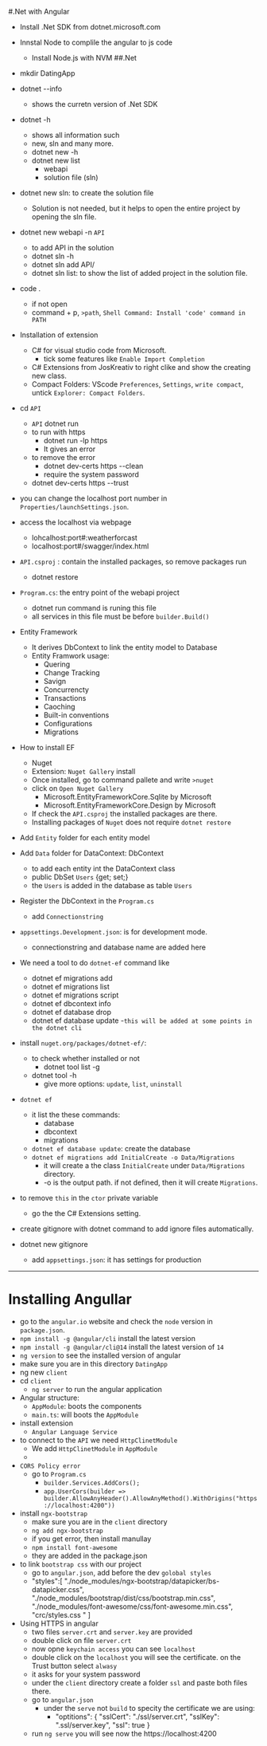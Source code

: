 #.Net with Angular
- Install .Net SDK from dotnet.microsoft.com
- Innstal Node to complile the angular to js code
    - Install Node.js with NVM 
##.Net
- mkdir DatingApp
- dotnet --info
    - shows the curretn version of .Net SDK
- dotnet -h 
    - shows all information such 
    - new, sln and many more. 
    - dotnet new -h
    - dotnet new list
        - webapi
        - solution file (sln)
- dotnet new sln: to create the solution file
    - Solution is not needed, but it helps to open the entire project by opening the sln file. 
- dotnet new webapi -n `API`
    -  to add API in the solution
    - dotnet sln -h
    - dotnet sln add API/
    - dotnet sln list: to show the list of added project in the solution file.
- code . 
    - if not open
    - command + p, `>path`, `Shell Command: Install 'code' command in PATH` 
- Installation of extension
    - C# for visual studio code from Microsoft.
        - tick some features like `Enable Import Completion`
    - C# Extensions from JosKreativ to right clike and show the creating new class.
    - Compact Folders: VScode `Preferences`, `Settings`, `write compact`, untick `Explorer: Compact Folders`.
- cd `API`
    - `API` dotnet run
    - to run with https 
        - dotnet run -lp https 
        - It gives an error
    - to remove the error
        - dotnet dev-certs https --clean
        - require the system password
    - dotnet dev-certs https --trust
- you can change the localhost port number in `Properties/launchSettings.json`. 
- access the localhost via webpage
    - lohcalhost:port#:weatherforcast
    - localhost:port#/swagger/index.html
- `API.csproj` : contain the installed packages, so remove packages run
    - dotnet restore
- `Program.cs`: the entry point of the webapi project
    - dotnet run command is runing this file
    - all services in this file must be before `builder.Build()`
- Entity Framework
    - It derives DbContext to link the entity model to Database
    - Entity Framwork usage:
        - Quering
        - Change Tracking
        - Savign
        - Concurrencty
        - Transactions
        - Caoching
        - Built-in conventions
        - Configurations
        - Migrations
- How to install EF
    - Nuget
    - Extension: `Nuget Gallery` install
    - Once installed, go to command pallete and write `>nuget`
    - click on `Open Nuget Gallery`
        - Microsoft.EntityFrameworkCore.Sqlite by Microsoft
        - Microsoft.EntityFrameworkCore.Design by Microsoft
    - If check the `API.csproj` the installed packages are there. 
    - Installing packages of `Nuget` does not require `dotnet restore`

- Add `Entity` folder for each entity model 
- Add `Data` folder for DataContext: DbContext
    - to add each entity int the DataContext class
    - public DbSet<AppUser> `Users` {get; set;}
    - the `Users` is added in the database as table `Users`
- Register the DbContext in the `Program.cs`
    -  add `Connectionstring`
- `appsettings.Development.json`: is for development mode.  
    - connectionstring and database name are added here
- We need a tool to do `dotnet-ef` command like
    - dotnet ef migrations add
    - dotnet ef migrations list
    - dotnet ef migrations script
    - dotnet ef dbcontext info
    - dotnet ef database drop
    - dotnet ef database update
    -`this will be added at some points in the dotnet cli`
- install `nuget.org/packages/dotnet-ef/`:
    - to check whether installed or not
        - dotnet tool list -g
    - dotnet tool -h 
        - give more options: `update`, `list`, `uninstall` 
- `dotnet ef`
    - it list the these commands:
        - database
        - dbcontext
        - migrations
    - `dotnet ef database update`: create the database
    - `dotnet ef migrations add InitialCreate -o Data/Migrations`
        - it will create a the class `InitialCreate` under `Data/Migrations` directory. 
        - -o is the output path. if not defined, then it will create `Migrations`.
- to remove `this` in the `ctor` private variable
    - go the the C# Extensions setting. 

- create gitignore with dotnet command to add ignore files automatically. 
- dotnet new gitignore
    - add `appsettings.json`: it has settings for production 

---
# Installing Angullar
- go to the `angular.io` website and check the `node` version in `package.json`.
- `npm install -g @angular/cli` install the latest version
- `npm install -g @angular/cli@14` install the latest version of `14`
- `ng version` to see the installed version of angular 
- make sure you are in this directory `DatingApp`
- ng new `client`
- cd `client`
    - `ng server` to run the angular application
- Angular structure:
    - `AppModule`: boots the components
    - `main.ts`: will boots the `AppModule` 
- install extension
    - `Angular Language Service`
- to connect to the `API` we need `HttpClinetModule`
    - We add `HttpClinetModule` in `AppModule`
    - 
- `CORS Policy error`
    - go to `Program.cs`
        - `builder.Services.AddCors();`
        - `app.UserCors(builder => builder.AllowAnyHeader().AllowAnyMethod().WithOrigins("https://localhost:4200"))`
- install `ngx-bootstrap`
    - make sure you are in the `client` directory
    - `ng add ngx-bootstrap`
    - if you get error, then install manullay
    - `npm install font-awesome`
    - they are added in the package.json
-  to link `bootstrap css` with our project
    - go to `angular.json`, add before the dev `golobal styles`
    - "styles":[
        "./node_modules/ngx-bootstrap/datapicker/bs-datapicker.css",
        "./node_modules/bootstrap/dist/css/bootstrap.min.css",
        "./node_modules/font-awesome/css/font-awesome.min.css",
        "crc/styles.css "
    ]
- Using HTTPS in angular
    - two files `server.crt` and `server.key` are provided
    - double click on file `server.crt`
    - now opne `keychain access` you can see `localhost`
    - double click on the `localhost` you will see the certificate. on the Trust button select `alwasy`
    - it asks for your system password 
    - under the `client` directory create a folder `ssl` and paste both files there.
    - go to `angular.json`
        - under the `serve` not `build` to specity the certificate we are using: 
            - "optitions": {
                "sslCert": "./ssl/server.crt",
                "sslKey": ".ssl/server.key",
                "ssl": true
            }
    - run `ng serve` you will see now the https://localhost:4200

